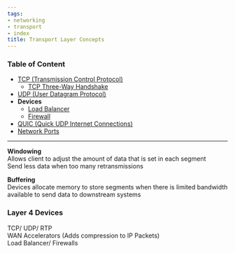 ```yaml
---
tags:
- networking
- transport
- index
title: Transport Layer Concepts
---
```


### Table of Content

* [TCP (Transmission Control Protocol)](transmission-control-protocol-tcp.md)
	* [TCP Three-Way Handshake](tcp-three-way-handshake.md)
* [UDP (User Datagram Protocol)](user-datagram-protocol-udp.md)
* **Devices**
	* [Load Balancer](../../network-infrastructure/load-balancer.md)
	* [Firewall](../../network-security/firewall.md)
* [QUIC (Quick UDP Internet Connections)](quick-udp-internet-connections-quic.md)
* [Network Ports](network-ports.md)

---

**Windowing**  
Allows client to adjust the amount of data that is set in each segment  
Send less data when too many retransmissions

**Buffering**  
Devices allocate memory to store segments when there is limited bandwidth available to send data to downstream systems   

### Layer 4 Devices

TCP/ UDP/ RTP  
WAN Accelerators (Adds compression to IP Packets)  
Load Balancer/ Firewalls